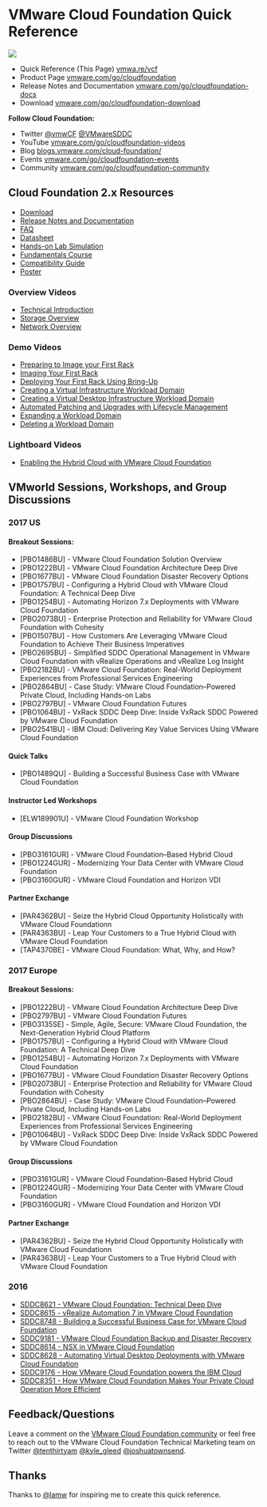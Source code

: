 # VMware Cloud Foundation Quick Reference

![](icon-vcf.png)

* Quick Reference (This Page) [vmwa.re/vcf](http://vmwa.re/vcf)
* Product Page [vmware.com/go/cloudfoundation](http://vmware.com/go/cloudfoundation)
* Release Notes and Documentation [vmware.com/go/cloudfoundation-docs](http://vmware.com/go/cloudfoundation-docs)
* Download [vmware.com/go/cloudfoundation-download](http://vmware.com/go/cloudfoundation-download)

**Follow Cloud Foundation:**

* Twitter [@vmwCF](https://twitter.com/vmwCF) [@VMwareSDDC](https://twitter.com/VMwareSDDC)
* YouTube [vmware.com/go/cloudfoundation-videos](http://vmware.com/go/cloudfoundation-videos)
* Blog [blogs.vmware.com/cloud-foundation/](https://blogs.vmware.com/cloud-foundation/)
* Events [vmware.com/go/cloudfoundation-events](http://vmware.com/go/cloudfoundation-events)
* Community [vmware.com/go/cloudfoundation-community](http://vmware.com/go/cloudfoundation-community)

## Cloud Foundation 2.x Resources

* [Download](http://vmware.com/go/cloudfoundation-download)
* [Release Notes and Documentation](http://vmware.com/go/cloudfoundation-docs)
* [FAQ](http://vmware.com/go/cloudfoundation-faq)
* [Datasheet](http://vmware.com/go/cloudfoundation-datasheet)
* [Hands-on Lab Simulation](http://vmware.com/go/cloudfoundation-hol)
* [Fundamentals Course](http://vmware.com/go/cloudfoundation-fundamentals)
* [Compatibility Guide](http://vmware.com/go/cloudfoundation-vcg)
* [Poster](http://vmware.com/go/cloudfoundation-poster)

### Overview Videos

* [Technical Introduction](https://youtu.be/9QRwz-svs7A)
* [Storage Overview](https://youtu.be/yzbRox3fIEg)
* [Network Overview](https://youtu.be/Sffa9G7KvKA)

### Demo Videos

* [Preparing to Image your First Rack](https://youtu.be/1C3qaIpW9ac)
* [Imaging Your First Rack](https://youtu.be/gRYS9cuAbEU)
* [Deploying Your First Rack Using Bring-Up](https://youtu.be/cFx4UQ5Ny50)
* [Creating a Virtual Infrastructure Workload Domain](https://youtu.be/Ymz4YISBRN8)
* [Creating a Virtual Desktop Infrastructure Workload Domain](https://youtu.be/4qBleltnIaA)
* [Automated Patching and Upgrades with Lifecycle Management](https://youtu.be/AnxmO9g3e3s)
* [Expanding a Workload Domain](https://youtu.be/ggk4u9yLBXk)
* [Deleting a Workload Domain](https://youtu.be/eWNdrDG-_hY)

### Lightboard Videos

* [Enabling the Hybrid Cloud with VMware Cloud Foundation](https://youtu.be/Cz-8njTui70)

## VMworld Sessions, Workshops, and Group Discussions

### 2017 US

#### Breakout Sessions:
* [PBO1486BU] - VMware Cloud Foundation Solution Overview
* [PBO1222BU] - VMware Cloud Foundation Architecture Deep Dive
* [PBO1677BU] - VMware Cloud Foundation Disaster Recovery Options
* [PBO1757BU] - Configuring a Hybrid Cloud with VMware Cloud Foundation: A Technical Deep Dive
* [PBO1254BU] - Automating Horizon 7.x Deployments with VMware Cloud Foundation
* [PBO2073BU] - Enterprise Protection and Reliability for VMware Cloud Foundation with Cohesity
* [PBO1507BU] - How Customers Are Leveraging VMware Cloud Foundation to Achieve Their Business Imperatives
* [PBO2695BU] - Simplified SDDC Operational Management in VMware Cloud Foundation with vRealize Operations and vRealize Log Insight
* [PBO2182BU] - VMware Cloud Foundation: Real-World Deployment Experiences from Professional Services Engineering
* [PBO2864BU] - Case Study: VMware Cloud Foundation–Powered Private Cloud, Including Hands-on Labs
* [PBO2797BU] - VMware Cloud Foundation Futures
* [PBO1064BU] - VxRack SDDC Deep Dive: Inside VxRack SDDC Powered by VMware Cloud Foundation
* [PBO2541BU] - IBM Cloud: Delivering Key Value Services Using VMware Cloud Foundation

#### Quick Talks
* [PBO1489QU] - Building a Successful Business Case with VMware Cloud Foundation

#### Instructor Led Workshops
* [ELW189901U] - VMware Cloud Foundation Workshop

#### Group Discussions
* [PBO3161GUR] - VMware Cloud Foundation–Based Hybrid Cloud
* [PBO1224GUR] - Modernizing Your Data Center with VMware Cloud Foundation
* [PBO3160GUR] - VMware Cloud Foundation and Horizon VDI

#### Partner Exchange
* [PAR4362BU] - Seize the Hybrid Cloud Opportunity Holistically with VMware Cloud Foundationn
* [PAR4363BU] - Leap Your Customers to a True Hybrid Cloud with VMware Cloud Foundation
* [TAP4370BE] - VMware Cloud Foundation: What, Why, and How?

### 2017 Europe

#### Breakout Sessions:
* [PBO1222BU] - VMware Cloud Foundation Architecture Deep Dive
* [PBO2797BU] - VMware Cloud Foundation Futures
* [PBO3135SE] - Simple, Agile, Secure: VMware Cloud Foundation, the Next-Generation Hybrid Cloud Platform
* [PBO1757BU] - Configuring a Hybrid Cloud with VMware Cloud Foundation: A Technical Deep Dive
* [PBO1254BU] - Automating Horizon 7.x Deployments with VMware Cloud Foundation
* [PBO1677BU] - VMware Cloud Foundation Disaster Recovery Options
* [PBO2073BU] - Enterprise Protection and Reliability for VMware Cloud Foundation with Cohesity
* [PBO2864BU] - Case Study: VMware Cloud Foundation–Powered Private Cloud, Including Hands-on Labs
* [PBO2182BU] - VMware Cloud Foundation: Real-World Deployment Experiences from Professional Services Engineering
* [PBO1064BU] - VxRack SDDC Deep Dive: Inside VxRack SDDC Powered by VMware Cloud Foundation

#### Group Discussions
* [PBO3161GUR] - VMware Cloud Foundation–Based Hybrid Cloud
* [PBO1224GUR] - Modernizing Your Data Center with VMware Cloud Foundation
* [PBO3160GUR] - VMware Cloud Foundation and Horizon VDI

#### Partner Exchange
* [PAR4362BU] - Seize the Hybrid Cloud Opportunity Holistically with VMware Cloud Foundationn
* [PAR4363BU] - Leap Your Customers to a True Hybrid Cloud with VMware Cloud Foundation

### 2016

* [SDDC8621 - VMware Cloud Foundation: Technical Deep Dive](http://vmware.mediasite.com/mediasite/Play/3e977afc6b37478d977f14d2f9340ad21d?catalog=dbf1ec28-2557-4dd3-a381-e5fe4ceabc40&authTicket=d99a1776b96b482f9cfd960298c790ec)
* [SDDC8615 - vRealize Automation 7 in VMware Cloud Foundation](http://vmware.mediasite.com/mediasite/Play/c536c1ebb4e74a34b2dc3fae388df6261d?catalog=dbf1ec28-2557-4dd3-a381-e5fe4ceabc40&authTicket=d99a1776b96b482f9cfd960298c790ec)
* [SDDC8748 - Building a Successful Business Case for VMware Cloud Foundation](http://vmware.mediasite.com/mediasite/Play/ecbc2d43c1844c7bbd2ca8a3cb4487ca1d?catalog=dbf1ec28-2557-4dd3-a381-e5fe4ceabc40&authTicket=d99a1776b96b482f9cfd960298c790ec)
* [SDDC9181 - VMware Cloud Foundation Backup and Disaster Recovery](http://vmware.mediasite.com/mediasite/Play/cb7a07422cdd4021bf4013d8c43a08661d?catalog=dbf1ec28-2557-4dd3-a381-e5fe4ceabc40&authTicket=d99a1776b96b482f9cfd960298c790ec)
* [SDDC8614 - NSX in VMware Cloud Foundation](http://vmware.mediasite.com/mediasite/Play/f56de93a04cf408d94d1136cc7b681b41d?catalog=dbf1ec28-2557-4dd3-a381-e5fe4ceabc40&authTicket=d99a1776b96b482f9cfd960298c790ec)
* [SDDC8628 - Automating Virtual Desktop Deployments with VMware Cloud Foundation](http://vmware.mediasite.com/mediasite/Play/ed4432a77ad24b4a90afd1ee100bad841d?catalog=dbf1ec28-2557-4dd3-a381-e5fe4ceabc40&authTicket=d99a1776b96b482f9cfd960298c790ec)
* [SDDC9176 - How VMware Cloud Foundation powers the IBM Cloud](http://vmware.mediasite.com/mediasite/Play/2d3d0a9bac2a4957a1e98491ae98e3dc1d?catalog=dbf1ec28-2557-4dd3-a381-e5fe4ceabc40&authTicket=d99a1776b96b482f9cfd960298c790ec)
* [SDDC8351 - How VMware Cloud Foundation Makes Your Private Cloud Operation More Efficient](http://vmware.mediasite.com/mediasite/Play/89d7cddc3ffe474d91bd9ebb6221b9f51d?catalog=dbf1ec28-2557-4dd3-a381-e5fe4ceabc40&authTicket=d99a1776b96b482f9cfd960298c790ec)


## Feedback/Questions

Leave a comment on the [VMware Cloud Foundation community](https://communities.vmware.com/community/vmtn/cloud-foundation) or feel free to reach out to the VMware Cloud Foundation Technical Marketing team on Twitter [@tenthirtyam](https://twitter.com/tenthirtyam) [@kyle_gleed](https://twitter.com/kyle_gleed) [@joshuatownsend](https://twitter.com/joshuatownsend).

## Thanks

Thanks to [@lamw](https://twitter.com/lamw) for inspiring me to create this quick reference.
